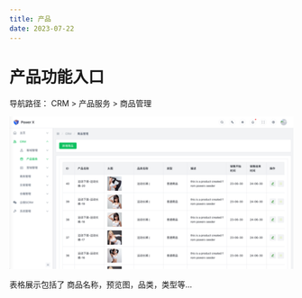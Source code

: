```yaml
---
title: 产品
date: 2023-07-22
---
```




# 产品功能入口
导航路径： CRM > 产品服务 > 商品管理


![](images/product_list.png)

表格展示包括了 商品名称，预览图，品类，类型等...

